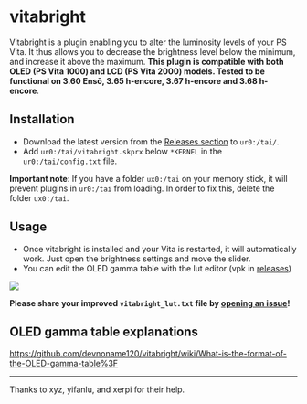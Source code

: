 # vitabright

Vitabright is a plugin enabling you to alter the luminosity levels of your PS Vita. It thus allows you to decrease the brightness level below the minimum, and increase it above the maximum.
**This plugin is compatible with both OLED (PS Vita 1000) and LCD (PS Vita 2000) models. Tested to be functional on 3.60 Ensō, 3.65 h-encore, 3.67 h-encore and 3.68 h-encore**.

## Installation

- Download the latest version from the [Releases section](https://github.com/skgleba/vitabright/releases) to `ur0:/tai/`.
- Add `ur0:/tai/vitabright.skprx` below `*KERNEL` in the `ur0:/tai/config.txt` file.

**Important note**: If you have a folder `ux0:/tai` on your memory stick, it will prevent plugins in `ur0:/tai` from loading. In order to fix this, delete the folder `ux0:/tai`.

## Usage

- Once vitabright is installed and your Vita is restarted, it will automatically work. Just open the brightness settings and move the slider.
- You can edit the OLED gamma table with the lut editor (vpk in [releases](https://github.com/skgleba/vitabright/releases))

![](https://user-images.githubusercontent.com/2824100/102720568-760e4700-42f5-11eb-9ba2-f2cea8ce6cd6.png)

**Please share your improved `vitabright_lut.txt` file by [opening an issue](https://github.com/devnoname120/vitabright/issues/new)!**

## OLED gamma table explanations

https://github.com/devnoname120/vitabright/wiki/What-is-the-format-of-the-OLED-gamma-table%3F

----------------------
Thanks to xyz, yifanlu, and xerpi for their help.
